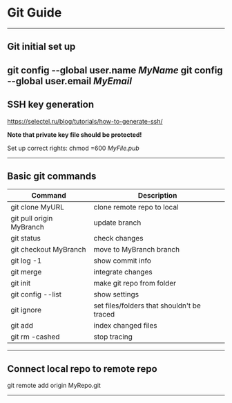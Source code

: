 # Git Guide
------------
Git initial set up
---------------
git config --global user.name _MyName_
git config --global user.email _MyEmail_
------------
SSH key generation
---------------
https://selectel.ru/blog/tutorials/how-to-generate-ssh/

**Note that private key file should be protected!**

Set up correct rights:
chmod =600 _MyFile.pub_

------------
Basic git commands
---------------

| Command      | Description |
| ----------- | ----------- |
| git clone MyURL | clone remote repo to local |
| git pull origin MyBranch | update branch |
| git status   | check changes |
| git checkout MyBranch | move to MyBranch branch |
| git log -1   | show commit info |
| git merge | integrate changes |
| git init   | make git repo from folder |
| git config --list | show settings |
| git ignore   | set files/folders that shouldn't be traced |
| git add | index changed files |
| git rm -cashed   | stop tracing |
------------

Connect local repo to remote repo
------------
git remote add origin MyRepo.git

------------
